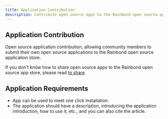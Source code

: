 ```yaml
---
title: Application Contribution
description: Contribute open source apps to the Rainbond open source app store
---
```


## Application Contribution

Open source application contribution, allowing community members to submit their own open source applications to the Rainbond open source application store.

If you don't know how to share open source apps to the Rainbond open source app store, please read [to share](/docs/use-manual/app-store-manage/share-app)

## Application Requirements

- App can be used to meet one click installation.
- The application should have a description, introducing the application introduction, how to use it, etc., and you can also cite the article.
